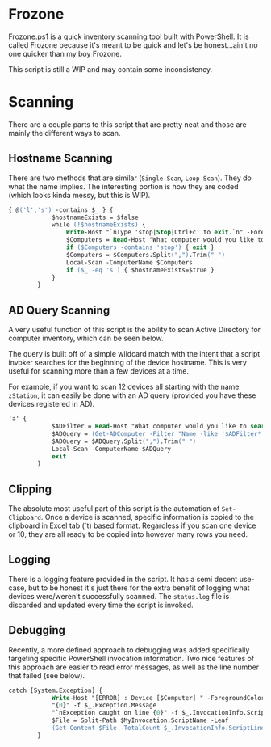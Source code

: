 # Frozone

Frozone.ps1 is a quick inventory scanning tool built with PowerShell. It is called Frozone because it's meant to be quick and let's be honest...ain't no one quicker than my boy Frozone.

This script is still a WIP and may contain some inconsistency.

# Scanning

There are a couple parts to this script that are pretty neat and those are mainly the different ways to scan.

## Hostname Scanning

There are two methods that are similar (`Single Scan`, `Loop Scan`). They do what the name implies. The interesting portion is how they are coded (which looks kinda messy, but this is WIP).

```ps
{ @('l','s') -contains $_ } {
            $hostnameExists = $false
            while (!$hostnameExists) {
                Write-Host "`nType 'stop|Stop|Ctrl+c' to exit.`n" -ForegroundColor Yellow
                $Computers = Read-Host "What computer would you like to scan?"
                if ($Computers -contains 'stop') { exit }
                $Computers = $Computers.Split(",").Trim(" ")
                Local-Scan -ComputerName $Computers
                if ($_ -eq 's') { $hostnameExists=$true }
            }
        }
```

## AD Query Scanning

A very useful function of this script is the ability to scan Active Directory for computer inventory, which can be seen below.

The query is built off of a simple wildcard match with the intent that a script invoker searches for the beginning of the device hostname. This is very useful for scanning more than a few devices at a time.

For example, if you want to scan 12 devices all starting with the name `zStation`, it can easily be done with an AD query (provided you have these devices registered in AD).

```ps
'a' { 
            $ADFilter = Read-Host "What computer would you like to search for?"
            $ADQuery = (Get-ADComputer -Filter "Name -like '$ADFilter*'" | Select-Object -ExpandProperty Name) -join ","
            $ADQuery = $ADQuery.Split(",").Trim(" ")
            Local-Scan -ComputerName $ADQuery
            exit
        }
```

## Clipping

The absolute most useful part of this script is the automation of `Set-Clipboard`. Once a device is scanned, specific information is copied to the clipboard in Excel tab (`t) based format. Regardless if you scan one device or 10, they are all ready to be copied into however many rows you need.

## Logging

There is a logging feature provided in the script. It has a semi decent use-case, but to be honest it's just there for the extra benefit of logging what devices were/weren't successfully scanned. The `status.log` file is discarded and updated every time the script is invoked.

## Debugging

Recently, a more defined approach to debugging was added specifically targeting specific PowerShell invocation information. Two nice features of this approach are easier to read error messages, as well as the line number that failed (see below).

```ps
catch [System.Exception] {
            Write-Host "[ERROR] : Device [$Computer] " -ForegroundColor Red -NoNewline
            "{0}" -f $_.Exception.Message
            "`nException caught on line {0}" -f $_.InvocationInfo.ScriptLineNumber
            $File = Split-Path $MyInvocation.ScriptName -Leaf
            (Get-Content $File -TotalCount $_.InvocationInfo.ScriptLineNumber)[-1]
        }
```